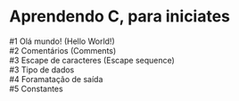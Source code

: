 # Aprendendo C, para iniciates

#1 Olá mundo! (Hello World!)<br>
#2 Comentários (Comments)<br>
#3 Escape de caracteres (Escape sequence)<br>
#3 Tipo de dados<br>
#4 Foramatação de saída<br>
#5 Constantes<br>

